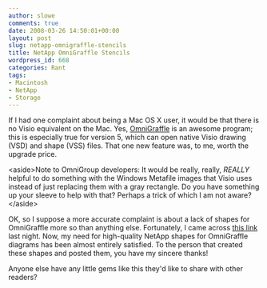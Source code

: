 ```yaml
---
author: slowe
comments: true
date: 2008-03-26 14:50:01+00:00
layout: post
slug: netapp-omnigraffle-stencils
title: NetApp OmniGraffle Stencils
wordpress_id: 668
categories: Rant
tags:
- Macintosh
- NetApp
- Storage
---
```


If I had one complaint about being a Mac OS X user, it would be that there is no Visio equivalent on the Mac. Yes, [OmniGraffle](http://www.omnigroup.com/omnigraffle/) is an awesome program; this is especially true for version 5, which can open native Visio drawing (VSD) and shape (VSS) files. That one new feature was, to me, worth the upgrade price.

&lt;aside&gt;Note to OmniGroup developers: It would be really, really, _REALLY_ helpful to do something with the Windows Metafile images that Visio uses instead of just replacing them with a gray rectangle. Do you have something up your sleeve to help with that? Perhaps a trick of which I am not aware?&lt;/aside&gt;

OK, so I suppose a more accurate complaint is about a lack of shapes for OmniGraffle more so than anything else. Fortunately, I came across [this link](http://communities.netapp.com/docs/DOC-1090) last night. Now, my need for high-quality NetApp shapes for OmniGraffle diagrams has been almost entirely satisfied. To the person that created these shapes and posted them, you have my sincere thanks!

Anyone else have any little gems like this they'd like to share with other readers?
